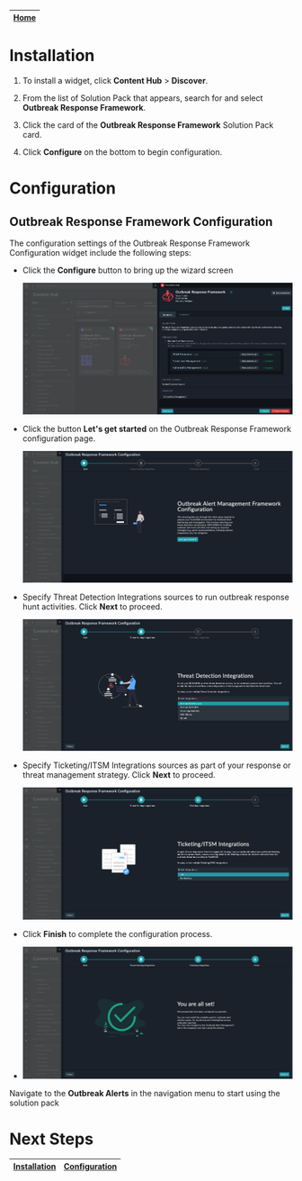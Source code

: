 | [Home](../README.md) |
|--------------------------------------------|

# Installation

1. To install a widget, click **Content Hub** > **Discover**.

2. From the list of Solution Pack that appears, search for and select **Outbreak Response Framework**. 

3. Click the card of the **Outbreak Response Framework** Solution Pack card.

4. Click **Configure** on the bottom to begin configuration.

# Configuration

## Outbreak Response Framework Configuration

The configuration settings of the Outbreak Response Framework Configuration widget include the following steps:

- Click the **Configure** button to bring up the wizard screen
  
    ![CICD Configration](./res/config-wizard-00.png)

- Click the button **Let's get started** on the Outbreak Response Framework configuration page.

    ![Outbreak Alert get started](./res/config-wizard-01.png)

- Specify Threat Detection Integrations sources to run outbreak response hunt activities. Click **Next** to proceed.

    ![Define your Threat Detection Integrations](./res/config-wizard-02.png)

- Specify Ticketing/ITSM Integrations sources as part of your response or threat management strategy. Click **Next** to proceed.

    ![Define your Ticketing/ITSM Integrations](./res/config-wizard-03.png)

- Click **Finish** to complete the configuration process.
- 
    ![All set](./res/config-wizard-04.png)

Navigate to the **Outbreak Alerts** in the navigation menu to start using the solution pack


# Next Steps
| [Installation](./setup.md#installation) | [Configuration](./setup.md#configuration) |
| ----------------------------------------- | ------------------------------------------- |
